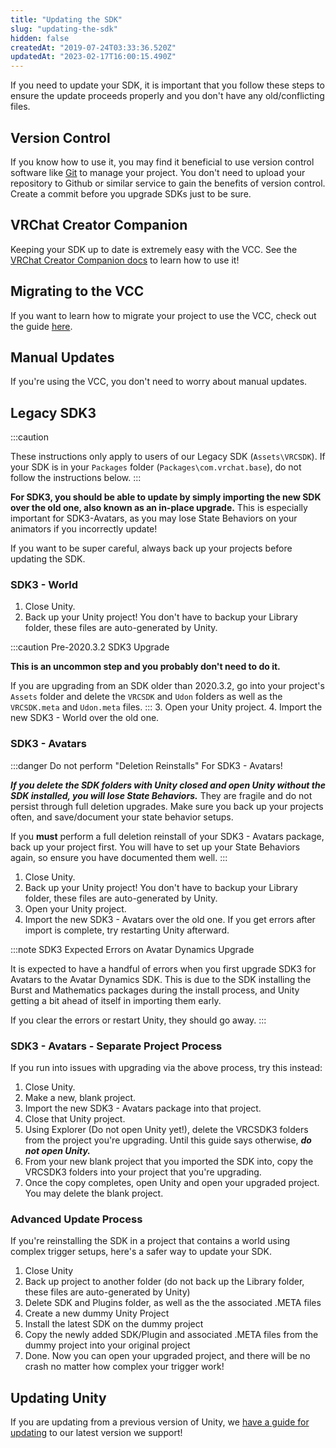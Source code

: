 ```yaml
---
title: "Updating the SDK"
slug: "updating-the-sdk"
hidden: false
createdAt: "2019-07-24T03:33:36.520Z"
updatedAt: "2023-02-17T16:00:15.490Z"
---
```

If you need to update your SDK, it is important that you follow these steps to ensure the update proceeds properly and you don't have any old/conflicting files.

## Version Control
If you know how to use it, you may find it beneficial to use version control software like [Git](https://git-scm.com/) to manage your project. You don't need to upload your repository to Github or similar service to gain the benefits of version control. Create a commit before you upgrade SDKs just to be sure.

## VRChat Creator Companion
Keeping your SDK up to date is extremely easy with the VCC. See the [VRChat Creator Companion docs](https://vcc.docs.vrchat.com/guides/getting-started) to learn how to use it!

## Migrating to the VCC
If you want to learn how to migrate your project to use the VCC, check out the guide [here](https://vcc.docs.vrchat.com/vpm/migrating).

## Manual Updates
If you're using the VCC, you don't need to worry about manual updates.

## Legacy SDK3
:::caution 

These instructions only apply to users of our Legacy SDK (`Assets\VRCSDK`).
If your SDK is in your `Packages` folder (`Packages\com.vrchat.base`), do not follow the instructions below.
:::

**For SDK3, you should be able to update by simply importing the new SDK over the old one, also known as an in-place upgrade.** This is especially important for SDK3-Avatars, as you may lose State Behaviors on your animators if you incorrectly update!

If you want to be super careful, always back up your projects before updating the SDK.

### SDK3 - World
1. Close Unity.
2. Back up your Unity project! You don't have to backup your Library folder, these files are auto-generated by Unity.

:::caution Pre-2020.3.2 SDK3 Upgrade

**This is an uncommon step and you probably don't need to do it.** 

If you are upgrading from an SDK older than 2020.3.2, go into your project's `Assets` folder and delete the `VRCSDK` and `Udon` folders as well as the `VRCSDK.meta` and `Udon.meta` files.
:::
3. Open your Unity project.
4. Import the new SDK3 - World over the old one.

### SDK3 - Avatars
:::danger Do not perform "Deletion Reinstalls" For SDK3 - Avatars!

***If you delete the SDK folders with Unity closed and open Unity without the SDK installed, you will lose State Behaviors.*** They are fragile and do not persist through full deletion upgrades. Make sure you back up your projects often, and save/document your state behavior setups.

If you **must** perform a full deletion reinstall of your SDK3 - Avatars package, back up your project first. You will have to set up your State Behaviors again, so ensure you have documented them well.
:::
1. Close Unity.
2. Back up your Unity project! You don't have to backup your Library folder, these files are auto-generated by Unity.
3. Open your Unity project.
4. Import the new SDK3 - Avatars over the old one. If you get errors after import is complete, try restarting Unity afterward. 

:::note SDK3 Expected Errors on Avatar Dynamics Upgrade

It is expected to have a handful of errors when you first upgrade SDK3 for Avatars to the Avatar Dynamics SDK. This is due to the SDK installing the Burst and Mathematics packages during the install process, and Unity getting a bit ahead of itself in importing them early.

If you clear the errors or restart Unity, they should go away.
:::

### SDK3 - Avatars - Separate Project Process
If you run into issues with upgrading via the above process, try this instead:
1. Close Unity.
2. Make a new, blank project.
3. Import the new SDK3 - Avatars package into that project.
4. Close that Unity project.
5. Using Explorer (Do not open Unity yet!), delete the VRCSDK3 folders from the project you're upgrading. Until this guide says otherwise, ***do not open Unity.***
6. From your new blank project that you imported the SDK into, copy the VRCSDK3 folders into your project that you're upgrading.
7. Once the copy completes, open Unity and open your upgraded project. You may delete the blank project.

### Advanced Update Process

If you're reinstalling the SDK in a project that contains a world using complex trigger setups, here's a safer way to update your SDK.

1. Close Unity
2. Back up project to another folder (do not back up the Library folder, these files are auto-generated by Unity)
3. Delete SDK and Plugins folder, as well as the the associated .META files
4. Create a new dummy Unity Project
5. Install the latest SDK on the dummy project
6. Copy the newly added SDK/Plugin and associated .META files from the dummy project into your original project
7. Done. Now you can open your upgraded project, and there will be no crash no matter how complex your trigger work!

## Updating Unity

If you are updating from a previous version of Unity, we [have a guide for updating](/sdk/migrating-to-a-newer-minor-unity-version) to our latest version we support!